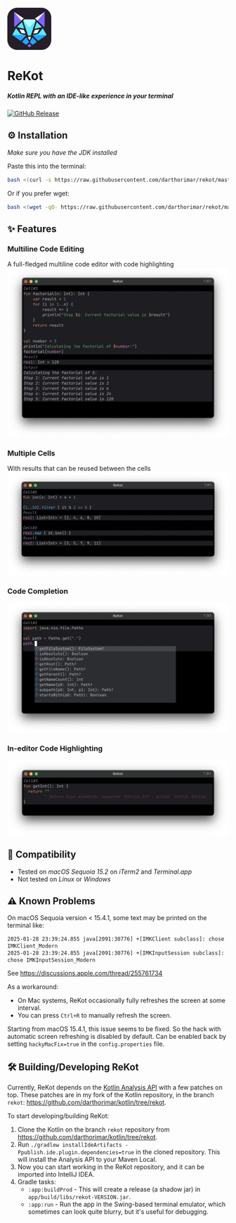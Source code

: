 <p align="left">
<img src="logo.svg" alt="ReKot" width="100">
</p>
<h1 align="left">ReKot</h1>

##### <i>Kotlin REPL with an IDE-like experience in your terminal</i>

[![GitHub Release](https://img.shields.io/github/v/release/darthorimar/rekot)](https://github.com/darthorimar/rekot/releases/latest)

## ⚙️ Installation

_Make sure you have the JDK installed_

Paste this into the terminal:

```bash
bash <(curl -s https://raw.githubusercontent.com/darthorimar/rekot/master/install.sh)
```

Or if you prefer wget:

```bash
bash <(wget -qO- https://raw.githubusercontent.com/darthorimar/rekot/master/install.sh)
```

## ✨ Features

### Multiline Code Editing

A full-fledged multiline code editor with code highlighting
<img src="images/multi_line.png" alt="Multiline code editing" >

### Multiple Cells

With results that can be reused between the cells
<img src="images/multi_cell.png" alt="Multiple cells" >

### Code Completion

<img src="images/completion.png" alt="Code completion" >

### In-editor Code Highlighting
<img src="images/errors.png" alt="In-editor code highlighting" >


## 🧪 Compatibility
* Tested on _macOS Sequoia 15.2_ on _iTerm2_ and _Terminal.app_
* Not tested on _Linux_ or _Windows_

## ⚠️ Known Problems

On macOS Sequoia version < 15.4.1, some text may be printed on the terminal like:
```
2025-01-28 23:39:24.855 java[2091:30776] +[IMKClient subclass]: chose IMKClient_Modern
2025-01-28 23:39:24.855 java[2091:30776] +[IMKInputSession subclass]: chose IMKInputSession_Modern
```

See https://discussions.apple.com/thread/255761734

As a workaround:
- On Mac systems, ReKot occasionally fully refreshes the screen at some interval.
- You can press `Ctrl+R` to manually refresh the screen.

Starting from macOS 15.4.1, this issue seems to be fixed.
So the hack with automatic screen refreshing is disabled by default. 
Can be enabled back by setting `hackyMacFix=true` in the `config.properties` file.

## 🛠️ Building/Developing ReKot

Currently, ReKot depends on the [Kotlin Analysis API](https://kotlin.github.io/analysis-api) with a few patches on top. These patches are in my fork of the Kotlin repository, in the branch `rekot`: https://github.com/darthorimar/kotlin/tree/rekot.

To start developing/building ReKot:

1. Clone the Kotlin on the branch `rekot` repository from https://github.com/darthorimar/kotlin/tree/rekot.
2. Run `./gradlew installIdeArtifacts -Ppublish.ide.plugin.dependencies=true` in the cloned repository. This will install the Analysis API to your Maven Local.
3. Now you can start working in the ReKot repository, and it can be imported into IntelliJ IDEA.
4. Gradle tasks:
    - `:app:buildProd` - This will create a release (a shadow jar) in `app/build/libs/rekot-VERSION.jar`.
    - `:app:run` - Run the app in the Swing-based terminal emulator, which sometimes can look quite blurry, but it's useful for debugging.
